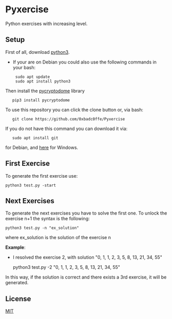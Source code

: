 # Pyxercise

Python exercises with increasing level.

## Setup

First of all, download [python3](https://www.python.org/downloads/). 
- If your are on Debian you could also use the following commands in your bash:


       sudo apt update 
       sudo apt install python3

Then install the [pycryptodome](https://pypi.org/project/pycryptodome/) library

       pip3 install pycryptodome

To use this repository you can click the clone button or, via bash:

       git clone https://github.com/0xbadc0ffe/Pyxercise
       
If you do not have this command you can download it via:
       
       sudo apt install git
       
 for Debian, and [here](https://gitforwindows.org/) for Windows.



## First Exercise

To generate the first exercise use:

    python3 test.py -start
    
## Next Exercises

To generate the next exercises you have to solve the first one. To unlock the exercise n+1 the syntax is the following: 

    python3 test.py -n "ex_solution"
    
where ex_solution is the solution of the exercise n


**Example**:
- I resolved the exercise 2, with solution "0, 1, 1, 2, 3, 5, 8, 13, 21, 34, 55"

    python3 test.py -2 "0, 1, 1, 2, 3, 5, 8, 13, 21, 34, 55"
    
In this way, if the solution is correct and there exists a 3rd exercise, it will be generated.


## License
[MIT](https://choosealicense.com/licenses/mit/)
